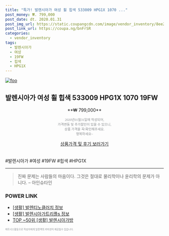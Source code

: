 ```yaml
--- 
title: "특가! 발렌시아가 여성 휠 힙색 533009 HPG1X 1070 ..." 
post_money: ₩. 799,000 
post_date: dt. 2020.01.31 
post_img_url: https://static.coupangcdn.com/image/vendor_inventory/8ee2/40b973c0f7adbc370336bcceca4a3ce2a398c3510d2ab77c7d2062a615b4.jpg 
post_link_url: https://coupa.ng/bnFrSR 
categories: 
  - vendor_inventory 
tags: 
  - 발렌시아가 
  - 여성 
  - 19FW 
  - 힙색 
  - HPG1X 
--- 
```

[![foo](https://static.coupangcdn.com/image/vendor_inventory/8ee2/40b973c0f7adbc370336bcceca4a3ce2a398c3510d2ab77c7d2062a615b4.jpg)](https://coupa.ng/bnFrSR) 

## 발렌시아가 여성 휠 힙색 533009 HPG1X 1070 19FW 
<p style="text-align: center;">**₩ 799,000**</p> 
<p style="text-align: center;"><span style="color: #898c8f; font-family: Georgia,Times,serif; font-size: 0.75em;">2020년01월31일에 작성되어, <br>가격변동 및 추가할인이 있을 수 있으니,<br> 상품 가격을 꼭!확인해주세요.<br>행복하세요~</span> 
</p>	 
<div markdown="0" style="text-align: center;"><a href="https://coupa.ng/bnFrSR" class="btn btn--success">상품가격 및 후기 보러가기</a></div> 
<br><br> 
  #발렌시아가 #여성 #19FW #힙색 #HPG1X 
<hr> 

> 진짜 문제는 사람들의 마음이다. 그것은 절대로 물리학이나 윤리학의 문제가 아니다. – 아인슈타인 


### POWER LINK

* <a href="https://blog.naver.com/sakai111/221756923898" target="_blank"> [생활] 발렌티노클러치 정보 </a>
* <a href="https://blog.naver.com/fasyy4321/221762410436" target="_blank"> [생활] 발렌시아가트리플s 정보 </a>
* <a href="https://blog.naver.com/fasyy4321/221783815779" target="_blank"> TOP ~50위 [생활] 발렌시아가방</a>

<span style="color: #898c8f; font-family: Georgia,Times,serif; font-size: 0.55em;">파트너스활동으로 작성자에게 일정액의 커미션이 제공될수 있습니다.</span> 
